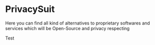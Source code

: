# PrivacySuit
Here you can find all kind of alternatives to proprietary softwares and services which will be Open-Source  and privacy respecting 

Test

